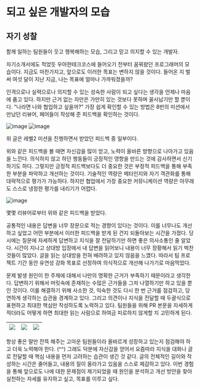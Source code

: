 # 되고 싶은 개발자의 모습

## 자기 성찰

함께 일하는 팀원들이 웃고 행복해하는 모습, 그리고 믿고 의지할 수 있는 개발자.  
  
자기소개서에도 적었듯 우아한테크코스에 들어오기 전부터 꿈꿔왔던 프로그래머의 모습이다. 
지금도 마찬가지고, 앞으로도 이러한 목표는 변하지 않을 것이다. 
들어온 지 벌써 여섯 달이 지난 지금, 나는 목표에 얼마나 가까워졌을까? 
  
인격으로나 실력으로나 의지할 수 있는 성숙한 사람이 되고 싶다는 생각을 언제나 마음에 품고 있다. 
하지만 근거 없는 자만은 가만히 있는 것보다 못하며 꼴사납기만 할 뿐이다. 
“나라면 나와 협업하고 싶을까?” 가장 쉽게 확인할 수 있는 방법은 8번의 미션에서 만났던 리뷰어, 페어들이 작성해 준 피드백을 확인하는 것이다.

![image](https://github.com/user-attachments/assets/19dfe432-db59-4790-be4b-fea08523d0d8)
![image](https://github.com/user-attachments/assets/f58f587d-0150-4f53-838d-d7dca7c01122)

위 글은 레벨2 미션을 진행하면서 받았던 피드백 중 일부이다.  
  
위와 같은 피드백을 볼 때면 자신감을 많이 얻고, 노력이 올바른 방향으로 나아가고 있음을 느낀다. 
의식하지 않고 하던 행동들이 긍정적인 영향을 만드는 것에 감사하면서 신기하기도 하다. 
그렇지만 긍정적 피드백보다도 더 중요한 것은 부정적 피드백을 통해 부족한 부분을 파악하고 개선하는 것이다. 
기술적인 역량은 메타인지와 자기 객관화를 통해 대략적으로 평가가 가능하다. 
하지만 협업에서 가장 중요한 커뮤니케이션 역량은 아무래도 스스로 냉정한 평가를 내리기가 어렵다.

 ![image](https://github.com/user-attachments/assets/0f139b40-be76-47dd-871a-04d117825b24)

몇몇 리뷰어로부터 위와 같은 피드백을 받았다.  
  
공통적인 내용은 답변을 너무 장문으로 적는 경향이 있다는 것이다. 
이를 너무나도 개선하고 싶었고 어떤 부분에서 이러한 피드백을 받게 된 건지 되돌아보는 시간을 가졌다.
당시에는 질문에 자세하게 답변하고 지식을 잘 전달하기만 하면 좋은 의사소통인 줄 알았다. 
시간이 지나고 상대방 입장에서 내 답변을 읽어보니 내용이 너무 장황해서 읽기 벅찬 것들이 많았다. 
글을 읽는 상대방을 전혀 배려하고 있지 않음을 느꼈다. 따라서 팀 프로젝트 기간 동안 유연성 강화 목표로 선정하여 의식적으로 개선해 나가기로 마음먹었다.
  
문제 발생 원인이 한 주제에 대해서 나만의 명확한 근거가 부족하기 때문이라고 생각한다. 
답변하기 위해서 머릿속에 존재하는 수많은 근거들을 그저 나열하기만 하고 있을 뿐인 것이다. 
이를 해결하기 위해 사소한 것, 익숙한 것도 다시 한 번 근거를 점검하고, 당연하게 생각하는 습관을 경계하고 있다. 
그리고 의견이나 지식을 전달할 때 두괄식으로 표현하고 최대한 핵심만 작성하도록 노력하고 있다. 
팀원들을 위해 PR 본문을 자세하게 적더라도 어떻게 하면 최대한 읽는 사람으로 하여금 피로하지 않게할 지 고민하게 된다.
   
| <img src="https://github.com/user-attachments/assets/f61b2339-45f0-4027-8f1e-d289ac227fa7"> | <img src="https://github.com/user-attachments/assets/ea55c3c4-938b-4cdf-b7ca-d812ac675a08"> | <img src="https://github.com/user-attachments/assets/581390ff-31b0-4020-8644-43ccda2d324d"> |
|----|----|----|

항상 좋은 말만 잔뜩 해주는 고마운 팀원들이라 올바르게 성장하고 있는지 점검해야 하고 더욱 노력해야 한다. (^^) 
그래도 덕분에 자신감을 얻어서 요즘따라 지식을 대화나 글로 전달할 때 핵심 내용을 먼저 고려하는 습관이 생긴 것 같다. 
글의 전체적인 길이와 작성하는 시간은 줄어들고, 내용의 질이 올라가고 있음을 스스로 체감하고 있다. 
이번 경험을 통해 앞으로도 나에 대한 문제점이 제기되었을 때 원인을 분석하고 개선 방안을 찾아 실천하는 자세를 유지하고 싶고, 목표를 이루고 싶다.
